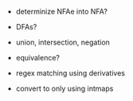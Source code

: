 - determinize NFAe into NFA?
- DFAs?
- union, intersection, negation
- equivalence?
- regex matching using derivatives

- convert to only using intmaps
